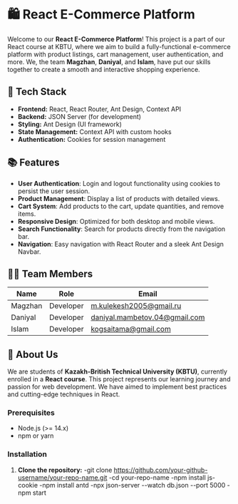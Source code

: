 # 🛍️ React E-Commerce Platform

Welcome to our **React E-Commerce Platform**! This project is a part of our React course at KBTU, where we aim to build a fully-functional e-commerce platform with product listings, cart management, user authentication, and more. We, the team **Magzhan**, **Daniyal**, and **Islam**, have put our skills together to create a smooth and interactive shopping experience.

## 🚀 Tech Stack
- **Frontend:** React, React Router, Ant Design, Context API
- **Backend:** JSON Server (for development)
- **Styling:** Ant Design (UI framework)
- **State Management:** Context API with custom hooks
- **Authentication:** Cookies for session management

## 📚 Features
- **User Authentication**: Login and logout functionality using cookies to persist the user session.
- **Product Management**: Display a list of products with detailed views.
- **Cart System**: Add products to the cart, update quantities, and remove items.
- **Responsive Design**: Optimized for both desktop and mobile views.
- **Search Functionality**: Search for products directly from the navigation bar.
- **Navigation**: Easy navigation with React Router and a sleek Ant Design Navbar.

## 🧑‍💻 Team Members
| Name    | Role       | Email                         |
|---------|------------|-------------------------------|
| Magzhan | Developer  | m.kulekesh2005@gmail.ru       |
| Daniyal | Developer  | daniyal.mambetov.04@gmail.com |
| Islam   | Developer  | kogsaitama@gmail.com          |

## 🏫 About Us
We are students of **Kazakh-British Technical University (KBTU)**, currently enrolled in a **React course**. This project represents our learning journey and passion for web development. We have aimed to implement best practices and cutting-edge techniques in React.


### Prerequisites
- Node.js (>= 14.x)
- npm or yarn

### Installation
1. **Clone the repository:**
 -git clone https://github.com/your-github-username/your-repo-name.git
 -cd your-repo-name
  -npm install js-cookie
  -npm install antd
  -npx json-server --watch db.json --port 5000
  -npm start
